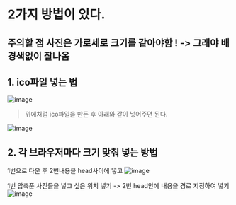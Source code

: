 # 2가지 방법이 있다.
## 주의할 점 사진은 가로세로 크기를 같아야함 ! -> 그래야 배경색없이 잘나옴

## 1. ico파일 넣는 법


![image](https://user-images.githubusercontent.com/85022962/126892174-6b465db2-39da-4179-b321-45596ac2389e.png)
>위에처럼 ico파일을 만든 후
>아래와 같이 넣어주면 된다.

![image](https://user-images.githubusercontent.com/85022962/126892209-047e7bed-bf00-4894-9d91-deaa06f1671a.png)



## 2. 각 브라우저마다 크기 맞춰 넣는 방법


1번으로 다운 후 2번내용을 head사이에 넣고 
![image](https://user-images.githubusercontent.com/85022962/126892383-a184286a-84bf-4a5a-b92f-4a147a2c5ad5.png)


1번 압축푼 사진들을 넣고 싶은 위치 넣기 -> 2번 head안에 내용을 경로 지정하여 넣기
![image](https://user-images.githubusercontent.com/85022962/126892324-7333833e-cba8-4b55-abdd-a7c2e9983369.png)

